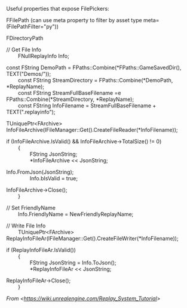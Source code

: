 Useful properties that expose FilePickers:

FFilePath (can use meta property to filter by asset type meta=(FilePathFilter="py"))

FDirectoryPath

// Get File Info  
        FNullReplayInfo Info;

const FString DemoPath = FPaths::Combine(\*FPaths::GameSavedDir(), TEXT("Demos/"));  
        const FString StreamDirectory = FPaths::Combine(\*DemoPath, \*ReplayName);  
        const FString StreamFullBaseFilename =e FPaths::Combine(\*StreamDirectory, \*ReplayName);  
        const FString InfoFilename = StreamFullBaseFilename + TEXT(".replayinfo");

TUniquePtr&lt;FArchive> InfoFileArchive(IFileManager::Get().CreateFileReader(\*InfoFilename));

if (InfoFileArchive.IsValid() && InfoFileArchive->TotalSize() != 0)  
        {  
                FString JsonString;  
                \*InfoFileArchive &lt;&lt; JsonString;

Info.FromJson(JsonString);  
                Info.bIsValid = true;

InfoFileArchive->Close();  
        }

// Set FriendlyName  
        Info.FriendlyName = NewFriendlyReplayName;

// Write File Info  
        TUniquePtr&lt;FArchive> ReplayInfoFileAr(IFileManager::Get().CreateFileWriter(\*InfoFilename));

if (ReplayInfoFileAr.IsValid())  
        {  
                FString JsonString = Info.ToJson();  
                \*ReplayInfoFileAr &lt;&lt; JsonString;

ReplayInfoFileAr->Close();  
        }

*From &lt;<https://wiki.unrealengine.com/Replay_System_Tutorial>>*
